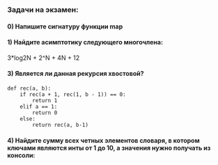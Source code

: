 ### Задачи на экзамен:

#### 0) Напишите сигнатуру функции map

#### 1) Найдите асимптотику следующего многочлена:

3*log2N + 2^N + 4N + 12


#### 3) Является ли данная рекурсия хвостовой?

    def rec(a, b):
        if rec(a + 1, rec(1, b - 1)) == 0:
            return 1
        elif a == 1:
            return 0
        else:
            return rec(a, b-1)
            
            
           
#### 4) Найдите сумму всех четных элементов словаря, в котором ключами являются инты от 1 до 10, а значения нужно получать из консоли:
